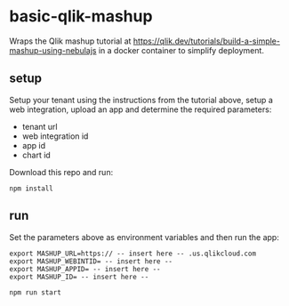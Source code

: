 # basic-qlik-mashup

Wraps the Qlik mashup tutorial at https://qlik.dev/tutorials/build-a-simple-mashup-using-nebulajs in a docker container to simplify deployment.

## setup
Setup your tenant using the instructions from the tutorial above, setup a web integration, upload an app and determine the required parameters:
- tenant url
- web integration id
- app id
- chart id

Download this repo and run:
```
npm install
```

## run
Set the parameters above as environment variables and then run the app:
```
export MASHUP_URL=https:// -- insert here -- .us.qlikcloud.com
export MASHUP_WEBINTID= -- insert here -- 
export MASHUP_APPID= -- insert here --
export MASHUP_ID= -- insert here --

npm run start
```